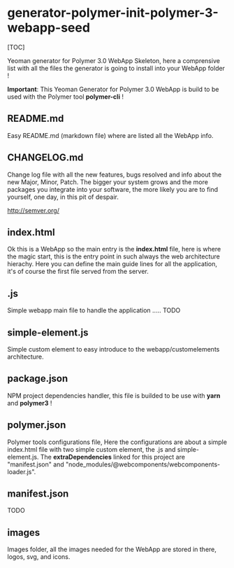 # generator-polymer-init-polymer-3-webapp-seed
[TOC]

Yeoman generator for Polymer 3.0 WebApp Skeleton, here a comprensive list with all the files 
the generator is going to install into your WebApp folder ! 

**Important**: This Yeoman Generator for Polymer 3.0 WebApp is build to be used with the Polymer 
tool **polymer-cli** ! 

## README.md
Easy README.md (markdown file) where are listed all the WebApp info. 

## CHANGELOG.md 
Change log file with all the new features, bugs resolved and info about the new Major, Minor, Patch. 
The bigger your system grows and the more packages you integrate into your software, the more likely you are to find yourself, one day, in this pit of despair.

http://semver.org/

## index.html
Ok this is a WebApp so the main entry is the **index.html** file, here is where the magic start, this is 
the entry point in such always the web architecture hierachy. Here you can define the main guide lines for 
all the application, it's of course the first file served from the server. 

## <appName>.js
Simple webapp main file to handle the application ..... TODO

## simple-element.js
Simple custom element to easy introduce to the webapp/customelements architecture. 

## package.json
NPM project dependencies handler, this file is builded to be use with **yarn** and **polymer3** !

## polymer.json
Polymer tools configurations file, Here the configurations are about a simple index.html file with 
two simple custom element, the <appName>.js and simple-element.js. The **extraDependencies** linked 
for this project are "manifest.json" and "node_modules/@webcomponents/webcomponents-loader.js".

## manifest.json
TODO 

## images 
Images folder, all the images needed for the WebApp are stored in there, logos, svg, and icons. 



